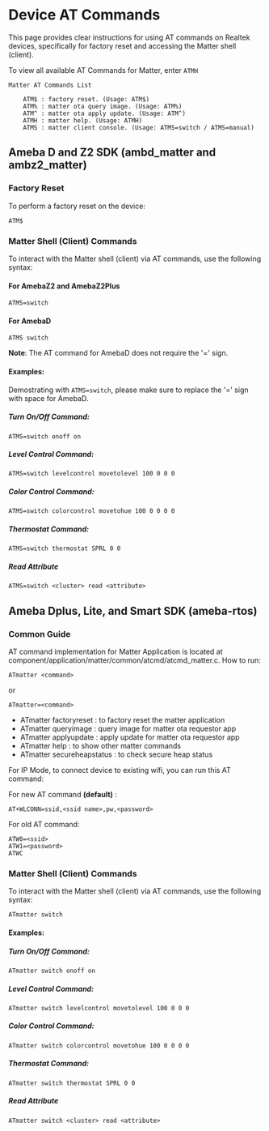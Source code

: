 # Device AT Commands

This page provides clear instructions for using AT commands on Realtek devices, specifically for factory reset and accessing the Matter shell (client).

To view all available AT Commands for Matter, enter `ATMH`

    Matter AT Commands List

        ATM$ : factory reset. (Usage: ATM$)
        ATM% : matter ota query image. (Usage: ATM%)
        ATM^ : matter ota apply update. (Usage: ATM^)
        ATMH : matter help. (Usage: ATMH)
        ATMS : matter client console. (Usage: ATMS=switch / ATMS=manual)

## Ameba D and Z2 SDK (ambd_matter and ambz2_matter)

### Factory Reset

To perform a factory reset on the device:

    ATM$

### Matter Shell (Client) Commands

To interact with the Matter shell (client) via AT commands, use the following syntax:

#### For AmebaZ2 and AmebaZ2Plus

    ATMS=switch

#### For AmebaD

    ATMS switch

**Note**: The AT command for AmebaD does not require the '=' sign.

#### Examples:

Demostrating with `ATMS=switch`, please make sure to replace the '=' sign with space for AmebaD.

##### Turn On/Off Command:

`ATMS=switch onoff on`

##### Level Control Command:

`ATMS=switch levelcontrol movetolevel 100 0 0 0`

##### Color Control Command:

`ATMS=switch colorcontrol movetohue 100 0 0 0 0`

##### Thermostat Command:

`ATMS=switch thermostat SPRL 0 0`

##### Read Attribute

`ATMS=switch <cluster> read <attribute>`

## Ameba Dplus, Lite, and Smart SDK (ameba-rtos)

### Common Guide

AT command implementation for Matter Application is located at component/application/matter/common/atcmd/atcmd_matter.c. How to run:

    ATmatter <command>

or

    ATmatter=<command>

* ATmatter factoryreset     : to factory reset the matter application
* ATmatter queryimage       : query image for matter ota requestor app
* ATmatter applyupdate      : apply update for matter ota requestor app
* ATmatter help             : to show other matter commands
* ATmatter secureheapstatus : to check secure heap status

For IP Mode, to connect device to existing wifi, you can run this AT command:

For new AT command **(default)** :

    AT+WLCONN=ssid,<ssid name>,pw,<password>

For old AT command:

    ATW0=<ssid>
    ATW1=<password>
    ATWC

### Matter Shell (Client) Commands

To interact with the Matter shell (client) via AT commands, use the following syntax:

    ATmatter switch

#### Examples:

##### Turn On/Off Command:

`ATmatter switch onoff on`

##### Level Control Command:

`ATmatter switch levelcontrol movetolevel 100 0 0 0`

##### Color Control Command:

`ATmatter switch colorcontrol movetohue 100 0 0 0 0`

##### Thermostat Command:

`ATmatter switch thermostat SPRL 0 0`

##### Read Attribute

`ATmatter switch <cluster> read <attribute>`
